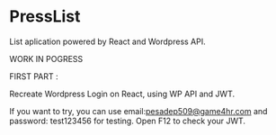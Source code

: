 # PressList
List aplication powered by React and Wordpress API.


WORK IN POGRESS

FIRST PART : 

Recreate Wordpress Login on React, using WP API and JWT.

If you want to try, you can use email:pesadep509@game4hr.com  and password: test123456 for testing. Open F12 to check your JWT.